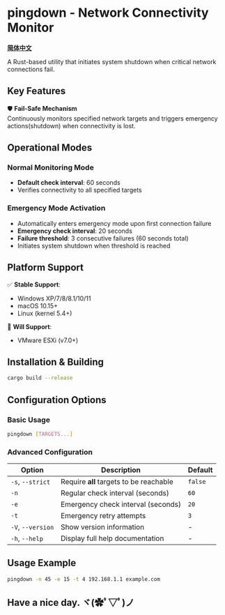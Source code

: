 # pingdown - Network Connectivity Monitor 

**[简体中文](./README_zh.md)**

A Rust-based utility that initiates system shutdown when critical network connections fail.

## Key Features

🛡️ **Fail-Safe Mechanism**  
Continuously monitors specified network targets and triggers emergency actions(shutdown) when connectivity is lost.

## Operational Modes

### Normal Monitoring Mode
- **Default check interval**: 60 seconds
- Verifies connectivity to all specified targets

### Emergency Mode Activation
- Automatically enters emergency mode upon first connection failure
- **Emergency check interval**: 20 seconds
- **Failure threshold**: 3 consecutive failures (60 seconds total)
- Initiates system shutdown when threshold is reached

## Platform Support
✅ **Stable Support**:
- Windows XP/7/8/8.1/10/11
- macOS 10.15+
- Linux (kernel 5.4+)

🔧 **Will Support**:
- VMware ESXi (v7.0+)

## Installation & Building
```bash
cargo build --release
```
## Configuration Options

### Basic Usage
```bash
pingdown [TARGETS...]
```
### Advanced Configuration

| Option | Description | Default |
|--------|-------------|---------|
| `-s`, `--strict` | Require **all** targets to be reachable | `false` |
| `-n` | Regular check interval (seconds) | `60` |
| `-e` | Emergency check interval (seconds) | `20` |
| `-t` | Emergency retry attempts | `3` |
| `-V`, `--version` | Show version information | - |
| `-h`, `--help` | Display full help documentation | - |

## Usage Example

```bash
pingdown -n 45 -e 15 -t 4 192.168.1.1 example.com
```

## Have a nice day. ヾ(✿ﾟ▽ﾟ)ノ
